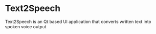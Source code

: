 # Text2Speech
Text2Speech is an Qt based UI application that converts written text into spoken voice output
